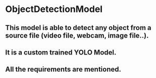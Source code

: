 # ObjectDetectionModel

## This model is able to detect any object from a source file (video file, webcam, image file..).
## It is a custom trained YOLO Model.
## All the requirements are mentioned.
